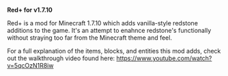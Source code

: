 **Red+ for v1.7.10**

Red+ is a mod for Minecraft 1.7.10 which adds vanilla-style redstone additions to the game. It's an attempt to enahnce redstone's functionally without straying too far from the Minecraft theme and feel. 

For a full explanation of the items, blocks, and entities this mod adds, check out the walkthrough video found here: https://www.youtube.com/watch?v=5qcOzN1R8iw